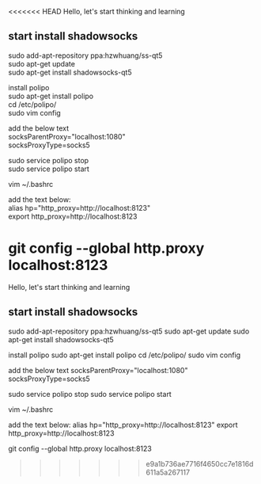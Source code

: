 <<<<<<< HEAD
Hello, let's start thinking and learning 

##  start install shadowsocks
sudo add-apt-repository ppa:hzwhuang/ss-qt5  
sudo apt-get update  
sudo apt-get install shadowsocks-qt5  

install polipo   
sudo apt-get install polipo  
cd /etc/polipo/  
sudo vim config  

add the below text  
socksParentProxy="localhost:1080"  
socksProxyType=socks5  


sudo service polipo stop  
sudo service polipo start  


vim ~/.bashrc  

add the text below:  
alias hp="http_proxy=http://localhost:8123"  
export http_proxy=http://localhost:8123  


git config --global http.proxy localhost:8123  
=======
Hello, let's start thinking and learning

##  start install shadowsocks
sudo add-apt-repository ppa:hzwhuang/ss-qt5
sudo apt-get update
sudo apt-get install shadowsocks-qt5

install polipo
sudo apt-get install polipo
cd /etc/polipo/
sudo vim config

add the below text
socksParentProxy="localhost:1080"
socksProxyType=socks5


sudo service polipo stop
sudo service polipo start


vim ~/.bashrc

add the text below:
alias hp="http_proxy=http://localhost:8123"
export http_proxy=http://localhost:8123


git config --global http.proxy localhost:8123
>>>>>>> e9a1b736ae7716f4650cc7e1816d611a5a267117
